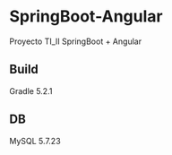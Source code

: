 # SpringBoot-Angular
Proyecto TI_II SpringBoot + Angular


## Build

Gradle 5.2.1

## DB

MySQL 5.7.23


